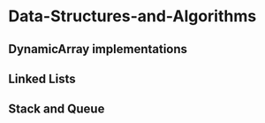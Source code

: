 # Data-Structures-and-Algorithms

## DynamicArray implementations
## Linked Lists
## Stack and Queue
